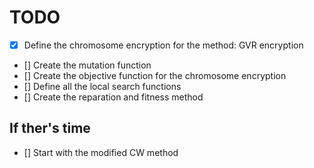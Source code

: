 # TODO

- [x] Define the chromosome encryption for the method: GVR encryption
- [] Create the mutation function
- [] Create the objective function for the chromosome encryption
- [] Define all the local search functions
- [] Create the reparation and fitness method

## If ther's time

- [] Start with the modified CW method

